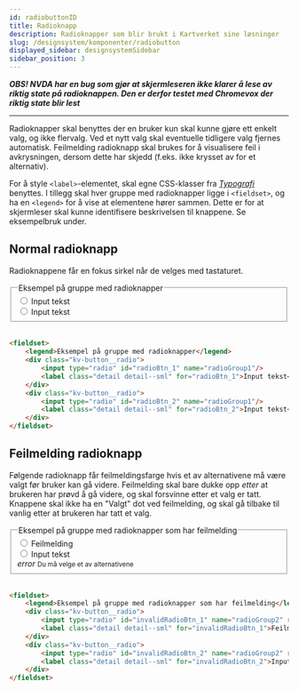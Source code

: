 ```yaml
---
id: radiobuttonID
title: Radioknapp
description: Radioknapper som blir brukt i Kartverket sine løsninger
slug: /designsystem/komponenter/radiobutton
displayed_sidebar: designsystemSidebar
sidebar_position: 3
---
```


***OBS! NVDA har en bug som gjør at skjermleseren ikke klarer å lese av riktig state på radioknappen. Den er derfor
testet med Chromevox der riktig state blir lest***

***

Radioknapper skal benyttes der en bruker kun skal kunne gjøre ett enkelt valg, og ikke flervalg. Ved et nytt valg skal
eventuelle tidligere valg fjernes automatisk. Feilmelding radioknapp skal brukes for å visualisere feil i
avkrysningen, dersom dette har skjedd (f.eks. ikke krysset av for et alternativ).

For å style <code><label\></code>-elementet, skal egne CSS-klasser fra
[_Typografi_](../designTokens/typography.mdx#label)
benyttes. I tillegg skal hver gruppe med radioknapper ligge i <code><fieldset\></code>, og ha en <code><legend\></code>
for å vise at elementene hører sammen. Dette er for at skjermleser skal kunne identifisere beskrivelsen til knappene. Se
eksempelbruk under.

## Normal radioknapp

Radioknappene får en fokus sirkel når de velges med tastaturet.

<fieldset>
    <legend>Eksempel på gruppe med radioknapper</legend>
    <div class="kv-button__radio">
        <input type="radio" id="radioBtn_1" name="radioGroup1"/>
        <label class="detail detail--sml" for="radioBtn_1">Input tekst</label>
    </div>
    <div class="kv-button__radio">
        <input type="radio" id="radioBtn_2" name="radioGroup1"/>
        <label class="detail detail--sml" for="radioBtn_2">Input tekst</label>
    </div>
</fieldset>

<br/>

```markdown
<fieldset>
    <legend>Eksempel på gruppe med radioknapper</legend>
    <div class="kv-button__radio">
        <input type="radio" id="radioBtn_1" name="radioGroup1"/>
        <label class="detail detail--sml" for="radioBtn_1">Input tekst</label>
    </div>
    <div class="kv-button__radio">
        <input type="radio" id="radioBtn_2" name="radioGroup1"/>
        <label class="detail detail--sml" for="radioBtn_2">Input tekst</label>
    </div>
</fieldset>
```

## Feilmelding radioknapp

Følgende radioknapp får feilmeldingsfarge hvis et av alternativene må være valgt før bruker kan gå videre. Feilmelding
skal bare dukke opp *etter* at brukeren har prøvd å gå videre, og skal forsvinne etter et valg er tatt. Knappene skal
ikke ha en "Valgt" dot ved feilmelding, og
skal gå tilbake til vanlig etter at brukeren har tatt et valg.

<fieldset>
    <legend>Eksempel på gruppe med radioknapper som har feilmelding</legend>
    <div class="kv-button__radio">
        <input type="radio" id="invalidRadioBtn_1" name="radioGroup2" required/>
        <label class="detail detail--sml" for="invalidRadioBtn_1">Feilmelding</label>
    </div>
    <div class="kv-button__radio">
        <input type="radio" id="invalidRadioBtn_2" name="radioGroup2" required/>
        <label class="detail detail--sml" for="invalidRadioBtn_2">Input tekst</label>
    </div>
    <div class="error-box">
        <i class="material-symbols-outlined">error</i>
            <small>Du må velge et av alternativene</small>      
    </div>
</fieldset>
<br/>

```markdown
<fieldset>
    <legend>Eksempel på gruppe med radioknapper som har feilmelding</legend>
    <div class="kv-button__radio">
        <input type="radio" id="invalidRadioBtn_1" name="radioGroup2" required/>
        <label class="detail detail--sml" for="invalidRadioBtn_1">Feilmelding</label>
    </div>
    <div class="kv-button__radio">
        <input type="radio" id="invalidRadioBtn_2" name="radioGroup2" required/>
        <label class="detail detail--sml" for="invalidRadioBtn_2">Input tekst</label>
    </div>
</fieldset>
```